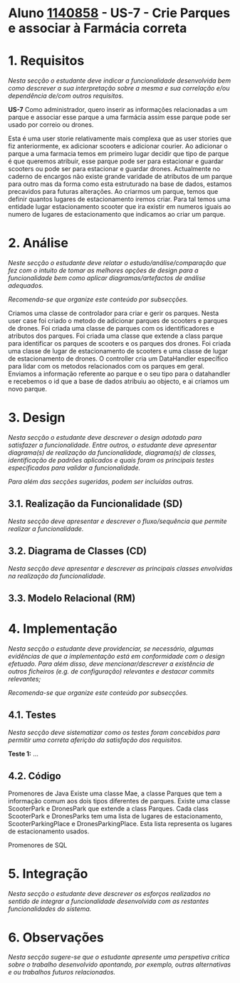 # **Aluno [1140858](../)** - US-7 - Crie Parques e associar à Farmácia correta

# 1. Requisitos

_Nesta secção o estudante deve indicar a funcionalidade desenvolvida bem como descrever a sua interpretação sobre a mesma e sua correlação e/ou dependência de/com outros requisitos._

**US-7** Como administrador, quero inserir as informações relacionadas a um parque e associar esse parque a uma farmácia assim esse parque pode ser usado por correio ou drones.

Esta é uma user storie relativamente mais complexa que as user stories que fiz anteriormente, ex adicionar scooters e adicionar courier.
Ao adicionar o parque a uma farmacia temos em primeiro lugar decidir que tipo de parque é que queremos atribuir, esse parque pode ser para estacionar e guardar scooters ou pode ser para estacionar e guardar drones.
Actualmente no caderno de encargos não existe grande varidade de atributos de um parque para outro mas da forma como esta estruturado na base de dados, estamos precavidos para futuras alterações.
Ao criarmos um parque, temos que definir quantos lugares de estacionamento iremos criar.
Para tal temos uma entidade lugar estacionamento scooter que ira existir em numeros iguais ao numero de lugares de estacionamento que indicamos ao criar um parque.

# 2. Análise

_Neste secção o estudante deve relatar o estudo/análise/comparação que fez com o intuito de tomar as melhores opções de design para a funcionalidade bem como aplicar diagramas/artefactos de análise adequados._

_Recomenda-se que organize este conteúdo por subsecções._

Criamos uma classe de controlador para criar e gerir os parques.
Nesta user case foi criado o metodo de adicionar parques de scooters e parques de drones.
Foi criada uma classe de parques com os identificadores e atributos dos parques.
Foi criada uma classe que extende a class parque para identificar os parques de scooters e os parques dos drones.
Foi criada uma classe de lugar de estacionamento de scooters e uma classe de lugar de estacionamento de drones.
O controller cria um DataHandler específico para lidar com os metodos relacionados com os parques em geral.
Enviamos a informação referente ao parque e o seu tipo para o datahandler e recebemos o id que a base de dados atribuiu ao objecto, e ai criamos um novo parque.


# 3. Design

_Nesta secção o estudante deve descrever o design adotado para satisfazer a funcionalidade. Entre outros, o estudante deve apresentar diagrama(s) de realização da funcionalidade, diagrama(s) de classes, identificação de padrões aplicados e quais foram os principais testes especificados para validar a funcionalidade._

_Para além das secções sugeridas, podem ser incluídas outras._

## 3.1. Realização da Funcionalidade (SD)

_Nesta secção deve apresentar e descrever o fluxo/sequência que permite realizar a funcionalidade._


## 3.2. Diagrama de Classes (CD)

_Nesta secção deve apresentar e descrever as principais classes envolvidas na realização da funcionalidade._

## 3.3. Modelo Relacional (RM)


# 4. Implementação

_Nesta secção o estudante deve providenciar, se necessário, algumas evidências de que a implementação está em conformidade com o design efetuado. Para além disso, deve mencionar/descrever a existência de outros ficheiros (e.g. de configuração) relevantes e destacar commits relevantes;_

_Recomenda-se que organize este conteúdo por subsecções._

## 4.1. Testes

_Nesta secção deve sistematizar como os testes foram concebidos para permitir uma correta aferição da satisfação dos requisitos._

**Teste 1:**
    ...

## 4.2. Código
Promenores de Java
Existe uma classe Mae, a classe Parques que tem a informação comum aos dois tipos diferentes de parques.
Existe uma classe ScooterPark e DronesPark que extende a class Parques.
Cada class ScooterPark e DronesParks tem uma lista de lugares de estacionamento, ScooterParkingPlace e DronesParkingPlace.
Esta lista representa os lugares de estacionamento usados.

Promenores de SQL

# 5. Integração

_Nesta secção o estudante deve descrever os esforços realizados no sentido de integrar a funcionalidade desenvolvida com as restantes funcionalidades do sistema._

# 6. Observações

_Nesta secção sugere-se que o estudante apresente uma perspetiva critica sobre o trabalho desenvolvido apontando, por exemplo, outras alternativas e ou trabalhos futuros relacionados._
